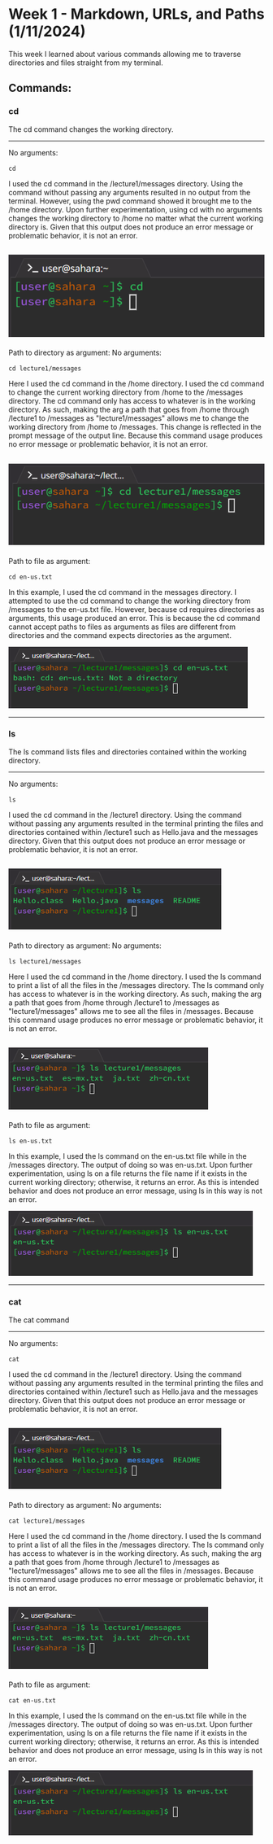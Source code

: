 # **Week 1 - Markdown, URLs, and Paths (1/11/2024)**

This week I learned about various commands allowing me to traverse directories and files straight from my terminal.


## Commands:
### cd  
The cd command changes the working directory.

---
No arguments:
```
cd  
```
I used the cd command in the /lecture1/messages directory. Using the command without passing any arguments resulted in no output from the terminal. However, using the pwd command showed it brought me to the /home directory. Upon further experimentation, using cd with no arguments changes the working directory to /home no matter what the current working directory is. Given that this output does not produce an error message or problematic behavior, it is not an error.  

![Image](CSE15L-wk1-cd.png)  
---
Path to directory as argument:
No arguments:
```
cd lecture1/messages
```
Here I used the cd command in the /home directory. I used the cd command to change the current working directory from /home to the /messages directory. The cd command only has access to whatever is in the working directory. As such, making the arg a path that goes from /home through /lecture1 to /messages as "lecture1/messages" allows me to change the working directory from /home to /messages. This change is reflected in the prompt message of the output line. Because this command usage produces no error message or problematic behavior, it is not an error.  

![Image](CSE15L-wk1-cd1.png)  
---
Path to file as argument:
```
cd en-us.txt
```
In this example, I used the cd command in the messages directory. I attempted to use the cd command to change the working directory from /messages to the en-us.txt file. However, because cd requires directories as arguments, this usage produced an error. This is because the cd command cannot accept paths to files as arguments as files are different from directories and the command expects directories as the argument.  

![Image](CSE15L-wk1-cd2.png)  

---
### ls  
The ls command lists files and directories contained within the working directory.

---
No arguments:
```
ls  
```
I used the cd command in the /lecture1 directory. Using the command without passing any arguments resulted in the terminal printing the files and directories contained within /lecture1 such as Hello.java and the messages directory. Given that this output does not produce an error message or problematic behavior, it is not an error.  

![Image](CSE15L-wk1-ls.png)  
---
Path to directory as argument:
No arguments:
```
ls lecture1/messages
```
Here I used the cd command in the /home directory. I used the ls command to print a list of all the files in the /messages directory. The ls command only has access to whatever is in the working directory. As such, making the arg a path that goes from /home through /lecture1 to /messages as "lecture1/messages" allows me to see all the files in /messages. Because this command usage produces no error message or problematic behavior, it is not an error.  

![Image](CSE15L-wk1-ls1.png)  
---
Path to file as argument:
```
ls en-us.txt
```
In this example, I used the ls command on the en-us.txt file while in the /messages directory. The output of doing so was en-us.txt. Upon further experimentation, using ls on a file returns the file name if it exists in the current working directory; otherwise, it returns an error. As this is intended behavior and does not produce an error message, using ls in this way is not an error.

![Image](CSE15L-wk1-ls2.png)  

---
### cat  
The cat command 

---
No arguments:
```
cat  
```
I used the cd command in the /lecture1 directory. Using the command without passing any arguments resulted in the terminal printing the files and directories contained within /lecture1 such as Hello.java and the messages directory. Given that this output does not produce an error message or problematic behavior, it is not an error.  

![Image](CSE15L-wk1-ls.png)  
---
Path to directory as argument:
No arguments:
```
cat lecture1/messages
```
Here I used the cd command in the /home directory. I used the ls command to print a list of all the files in the /messages directory. The ls command only has access to whatever is in the working directory. As such, making the arg a path that goes from /home through /lecture1 to /messages as "lecture1/messages" allows me to see all the files in /messages. Because this command usage produces no error message or problematic behavior, it is not an error.  

![Image](CSE15L-wk1-ls1.png)  
---
Path to file as argument:
```
cat en-us.txt
```
In this example, I used the ls command on the en-us.txt file while in the /messages directory. The output of doing so was en-us.txt. Upon further experimentation, using ls on a file returns the file name if it exists in the current working directory; otherwise, it returns an error. As this is intended behavior and does not produce an error message, using ls in this way is not an error.

![Image](CSE15L-wk1-ls2.png)  

